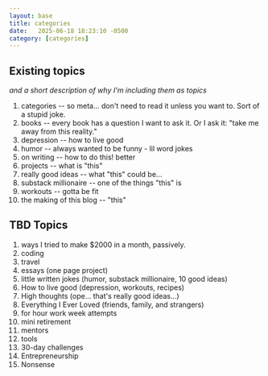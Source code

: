 ```yaml
---
layout: base
title: categories
date:   2025-06-18 18:23:10 -0500
category: [categories]
---
```


## Existing topics 
*and a short description of why I'm including them as topics*
1. categories -- so meta... don't need to read it unless you want to. Sort of a stupid joke. 
2. books -- every book has a question I want to ask it. Or I ask it: "take me away from this reality." 
3. depression -- how to live good
4. humor -- always wanted to be funny - lil word jokes
5. on writing -- how to do this! better
6. projects -- what is "this"
7. really good ideas -- what "this" could be...
8. substack millionaire -- one of the things "this" is
9. workouts -- gotta be fit
10. the making of this blog -- "this" 

## TBD Topics
1. ways I tried to make $2000 in a month, passively. 
2. coding
3. travel
4. essays (one page project)
5. little written jokes (humor, substack millionaire, 10 good ideas)
6. How to live good (depression, workouts, recipes)
7. High thoughts (ope... that's really good ideas...) 
8. Everything I Ever Loved (friends, family, and strangers)
9. for hour work week attempts
10. mini retirement
11. mentors
12. tools
13. 30-day challenges
14. Entrepreneurship
15. Nonsense

